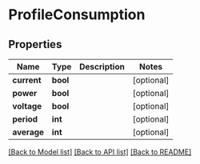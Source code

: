 # ProfileConsumption

## Properties
Name | Type | Description | Notes
------------ | ------------- | ------------- | -------------
**current** | **bool** |  | [optional] 
**power** | **bool** |  | [optional] 
**voltage** | **bool** |  | [optional] 
**period** | **int** |  | [optional] 
**average** | **int** |  | [optional] 

[[Back to Model list]](../README.md#documentation-for-models) [[Back to API list]](../README.md#documentation-for-api-endpoints) [[Back to README]](../README.md)


